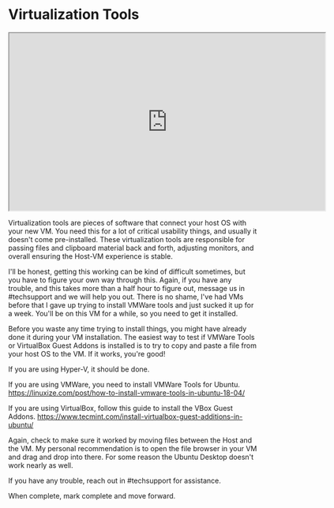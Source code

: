 # Virtualization Tools

<iframe allowfullscreen class="fr-draggable" height="360" src="https://www.youtube.com/embed/ziLexImGDQw?wmode=opaque" width="640"></iframe>

  

Virtualization tools are pieces of software that connect your host OS
with your new VM. You need this for a lot of critical usability things,
and usually it doesn't come pre-installed. These virtualization tools
are responsible for passing files and clipboard material back and forth,
adjusting monitors, and overall ensuring the Host-VM experience is
stable.

I'll be honest, getting this working can be kind of difficult sometimes,
but you have to figure your own way through this. Again, if you have any
trouble, and this takes more than a half hour to figure out, message us
in \#techsupport and we will help you out. There is no shame, I've had
VMs before that I gave up trying to install VMWare tools and just sucked
it up for a week. You'll be on this VM for a while, so you need to get
it installed.

Before you waste any time trying to install things, you might have
already done it during your VM installation. The easiest way to test if
VMWare Tools or VirtualBox Guest Addons is installed is to try to copy
and paste a file from your host OS to the VM. If it works, you're good!

If you are using Hyper-V, it should be done.

If you are using VMWare, you need to install VMWare Tools for Ubuntu. <a
href="https://linuxize.com/post/how-to-install-vmware-tools-in-ubuntu-18-04/"
rel="noopener"
target="_blank">https://linuxize.com/post/how-to-install-vmware-tools-in-ubuntu-18-04/</a>

If you are using VirtualBox, follow this guide to install the VBox Guest
Addons. <a
href="https://www.tecmint.com/install-virtualbox-guest-additions-in-ubuntu/"
rel="noopener"
target="_blank">https://www.tecmint.com/install-virtualbox-guest-additions-in-ubuntu/</a>

Again, check to make sure it worked by moving files between the Host and
the VM. My personal recommendation is to open the file browser in your
VM and drag and drop into there. For some reason the Ubuntu Desktop
doesn't work nearly as well.

If you have any trouble, reach out in \#techsupport for assistance.

When complete, mark complete and move forward. 

